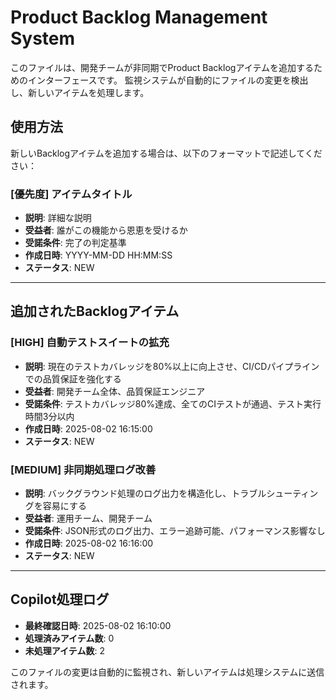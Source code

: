 # Product Backlog Management System

このファイルは、開発チームが非同期でProduct Backlogアイテムを追加するためのインターフェースです。
監視システムが自動的にファイルの変更を検出し、新しいアイテムを処理します。

## 使用方法

新しいBacklogアイテムを追加する場合は、以下のフォーマットで記述してください：

### [優先度] アイテムタイトル
- **説明**: 詳細な説明
- **受益者**: 誰がこの機能から恩恵を受けるか
- **受諾条件**: 完了の判定基準
- **作成日時**: YYYY-MM-DD HH:MM:SS
- **ステータス**: NEW

---

## 追加されたBacklogアイテム

### [HIGH] 自動テストスイートの拡充
- **説明**: 現在のテストカバレッジを80%以上に向上させ、CI/CDパイプラインでの品質保証を強化する
- **受益者**: 開発チーム全体、品質保証エンジニア
- **受諾条件**: テストカバレッジ80%達成、全てのCIテストが通過、テスト実行時間3分以内
- **作成日時**: 2025-08-02 16:15:00
- **ステータス**: NEW

### [MEDIUM] 非同期処理ログ改善
- **説明**: バックグラウンド処理のログ出力を構造化し、トラブルシューティングを容易にする
- **受益者**: 運用チーム、開発チーム
- **受諾条件**: JSON形式のログ出力、エラー追跡可能、パフォーマンス影響なし
- **作成日時**: 2025-08-02 16:16:00
- **ステータス**: NEW

---

## Copilot処理ログ

- **最終確認日時**: 2025-08-02 16:10:00
- **処理済みアイテム数**: 0
- **未処理アイテム数**: 2

このファイルの変更は自動的に監視され、新しいアイテムは処理システムに送信されます。

